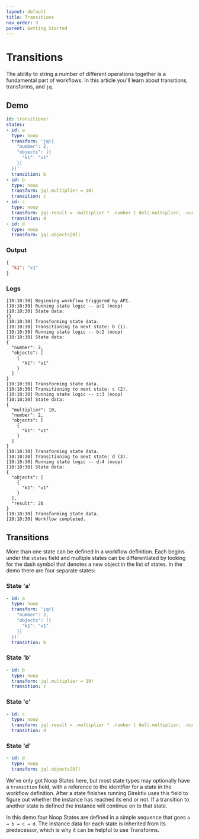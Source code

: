 ```yaml
---
layout: default
title: Transitions
nav_order: 3
parent: Getting Started
---
```


# Transitions

The ability to string a number of different operations together is a fundamental part of workflows. In this article you'll learn about transitions, transforms, and `jq`. 

## Demo

```yaml
id: transitioner
states:
- id: a
  type: noop
  transform: 'jq({
    "number": 2,
    "objects": [{
      "k1": "v1"
    }]
  })'
  transition: b
- id: b
  type: noop
  transform: jq(.multiplier = 10)
  transition: c
- id: c
  type: noop
  transform: jq(.result = .multiplier * .number | del(.multiplier, .number))
  transition: d
- id: d
  type: noop
  transform: jq(.objects[0])
```

### Output

```json 
{
  "k1": "v1"
}
```

### Logs

```
[10:10:30] Beginning workflow triggered by API.
[10:10:30] Running state logic -- a:1 (noop)
[10:10:30] State data:
{}
[10:10:30] Transforming state data.
[10:10:30] Transitioning to next state: b (1).
[10:10:30] Running state logic -- b:2 (noop)
[10:10:30] State data:
{
  "number": 2,
  "objects": [
    {
      "k1": "v1"
    }
  ]
}
[10:10:30] Transforming state data.
[10:10:30] Transitioning to next state: c (2).
[10:10:30] Running state logic -- c:3 (noop)
[10:10:30] State data:
{
  "multiplier": 10,
  "number": 2,
  "objects": [
    {
      "k1": "v1"
    }
  ]
}
[10:10:30] Transforming state data.
[10:10:30] Transitioning to next state: d (3).
[10:10:30] Running state logic -- d:4 (noop)
[10:10:30] State data:
{
  "objects": [
    {
      "k1": "v1"
    }
  ],
  "result": 20
}
[10:10:30] Transforming state data.
[10:10:30] Workflow completed.
```

## Transitions

More than one state can be defined in a workflow definition. Each begins under the `states` field and multiple states can be differentiated by looking for the dash symbol that denotes a new object in the list of states. In the demo there are four separate states:

### State 'a'

```yaml
- id: a
  type: noop
  transform: 'jq({
    "number": 2,
    "objects": [{
      "k1": "v1"
    }]
  })'
  transition: b
```

### State 'b'

```yaml
- id: b
  type: noop
  transform: jq(.multiplier = 10)
  transition: c
```

### State 'c'

```yaml
- id: c
  type: noop
  transform: jq(.result = .multiplier * .number | del(.multiplier, .number))
  transition: d
```

### State 'd'

```yaml
- id: d
  type: noop
  transform: jq(.objects[0])
```

We've only got Noop States here, but most state types may optionally have a `transition` field, with a reference to the identifier for a state in the workflow definition. After a state finishes running Direktiv uses this field to figure out whether the instance has reached its end or not. If a transition to another state is defined the instance will continue on to that state.

In this demo four Noop States are defined in a simple sequence that goes `a → b → c → d`. The instance data for each state is inherited from its predecessor, which is why it can be helpful to use Transforms.

